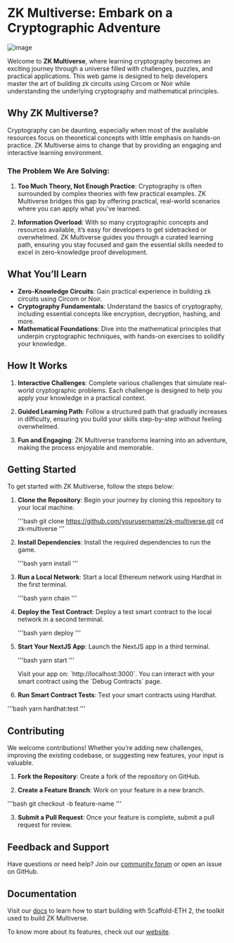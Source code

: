 
# **ZK Multiverse: Embark on a Cryptographic Adventure** 

![image](https://github.com/user-attachments/assets/be31349b-4a16-48c1-a91a-787b8ef9aab4)


Welcome to **ZK Multiverse**, where learning cryptography becomes an exciting journey through a universe filled with challenges, puzzles, and practical applications. This web game is designed to help developers master the art of building zk circuits using Circom or Noir while understanding the underlying cryptography and mathematical principles.

## **Why ZK Multiverse?**

Cryptography can be daunting, especially when most of the available resources focus on theoretical concepts with little emphasis on hands-on practice. ZK Multiverse aims to change that by providing an engaging and interactive learning environment.

### **The Problem We Are Solving:**

1. **Too Much Theory, Not Enough Practice**: Cryptography is often surrounded by complex theories with few practical examples. ZK Multiverse bridges this gap by offering practical, real-world scenarios where you can apply what you’ve learned.

2. **Information Overload**: With so many cryptographic concepts and resources available, it’s easy for developers to get sidetracked or overwhelmed. ZK Multiverse guides you through a curated learning path, ensuring you stay focused and gain the essential skills needed to excel in zero-knowledge proof development.

## **What You’ll Learn**

- **Zero-Knowledge Circuits**: Gain practical experience in building zk circuits using Circom or Noir.
- **Cryptography Fundamentals**: Understand the basics of cryptography, including essential concepts like encryption, decryption, hashing, and more.
- **Mathematical Foundations**: Dive into the mathematical principles that underpin cryptographic techniques, with hands-on exercises to solidify your knowledge.

## **How It Works**

1. **Interactive Challenges**: Complete various challenges that simulate real-world cryptographic problems. Each challenge is designed to help you apply your knowledge in a practical context.

2. **Guided Learning Path**: Follow a structured path that gradually increases in difficulty, ensuring you build your skills step-by-step without feeling overwhelmed.

3. **Fun and Engaging**: ZK Multiverse transforms learning into an adventure, making the process enjoyable and memorable.

## **Getting Started**

To get started with ZK Multiverse, follow the steps below:

1. **Clone the Repository**: Begin your journey by cloning this repository to your local machine.

   '''bash
   git clone https://github.com/yourusername/zk-multiverse.git
   cd zk-multiverse
   '''

2. **Install Dependencies**: Install the required dependencies to run the game.

   '''bash
   yarn install
   '''

3. **Run a Local Network**: Start a local Ethereum network using Hardhat in the first terminal.

   '''bash
   yarn chain
   '''

4. **Deploy the Test Contract**: Deploy a test smart contract to the local network in a second terminal.

   '''bash
   yarn deploy
   '''

5. **Start Your NextJS App**: Launch the NextJS app in a third terminal.

   '''bash
   yarn start
   '''

   Visit your app on: \`http://localhost:3000\`. You can interact with your smart contract using the \`Debug Contracts\` page.

6. **Run Smart Contract Tests**: Test your smart contracts using Hardhat.

  '''bash
   yarn hardhat:test
  '''

## **Contributing**

We welcome contributions! Whether you’re adding new challenges, improving the existing codebase, or suggesting new features, your input is valuable.

1. **Fork the Repository**: Create a fork of the repository on GitHub.

2. **Create a Feature Branch**: Work on your feature in a new branch.

  '''bash
   git checkout -b feature-name
  '''

3. **Submit a Pull Request**: Once your feature is complete, submit a pull request for review.

## **Feedback and Support**

Have questions or need help? Join our [community forum](https://example.com) or open an issue on GitHub.

## **Documentation**

Visit our [docs](https://docs.scaffoldeth.io) to learn how to start building with Scaffold-ETH 2, the toolkit used to build ZK Multiverse.

To know more about its features, check out our [website](https://scaffoldeth.io).
